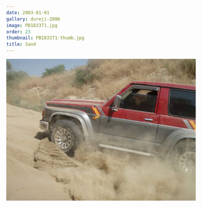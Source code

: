 ```yaml
---
date: 2003-01-01
gallery: dureji-2006
image: PB183371.jpg
order: 23
thumbnail: PB183371-thumb.jpg
title: Sand
---
```


![Sand](./PB183371.jpg)